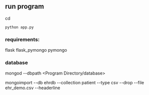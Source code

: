 ## run program

cd <Program Directory>

```python app.py```

### requirements:

flask
flask_pymongo
pymongo

### database

mongod --dbpath <Program Directory/database>

mongoimport --db ehrdb --collection patient --type csv --drop --file ehr_demo.csv --headerline

